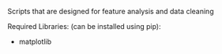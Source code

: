 Scripts that are designed for feature analysis and data cleaning


Required Libraries: (can be installed using pip):
* matplotlib
